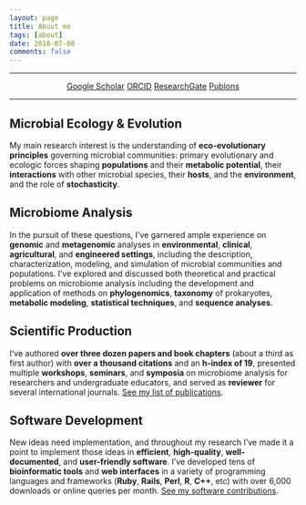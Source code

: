 ```yaml
---
layout: page
title: About me
tags: [about]
date: 2018-07-08
comments: false
---
```


<hr class='hr-line'>
<center>
  <a href='https://scholar.google.com/citations?user=NflBi1cAAAAJ&hl=en' class='btn'>Google Scholar</a>
  <a href='http://orcid.org/0000-0001-7603-3093' class='btn'>ORCID</a>
  <a href='https://www.researchgate.net/profile/Luis_Rodriguez-R' class='btn'>ResearchGate</a>
  <a href='https://publons.com/a/326532' class='btn'>Publons</a>
</center>
<hr class='hr-line'>

## Microbial Ecology & Evolution
My main research interest is the understanding of **eco-evolutionary principles** governing microbial communities: primary evolutionary and ecologic forces shaping **populations** and their **metabolic potential**, their **interactions** with other microbial species, their **hosts**, and the **environment**, and the role of **stochasticity**.

## Microbiome Analysis
In the pursuit of these questions, I’ve garnered ample experience on **genomic** and **metagenomic** analyses in **environmental**, **clinical**, **agricultural**, and **engineered settings**, including the description, characterization, modeling, and simulation of microbial communities and populations. I’ve explored and discussed both theoretical and practical problems on microbiome analysis including the development and application of methods on **phylogenomics**, **taxonomy** of prokaryotes, **metabolic modeling**, **statistical techniques**, and **sequence analyses**.

## Scientific Production
I’ve authored **over three dozen papers and book chapters** (about a third as first author) with **over a thousand citations** and an **h-index of 19**, presented multiple **workshops**, **seminars**, and **symposia** on microbiome analysis for researchers and undergraduate educators, and served as **reviewer** for several international journals. [See my list of publications](/publications/).

## Software Development
New ideas need implementation, and throughout my research I’ve made it a point to implement those ideas in **efficient**, **high-quality**, **well-documented**, and **user-friendly software**. I’ve developed tens of **bioinformatic tools** and **web interfaces** in a variety of programming languages and frameworks (**Ruby**, **Rails**, **Perl**, **R**, **C++**, etc) with over 6,000 downloads or online queries per month. [See my software contributions](/software/).
